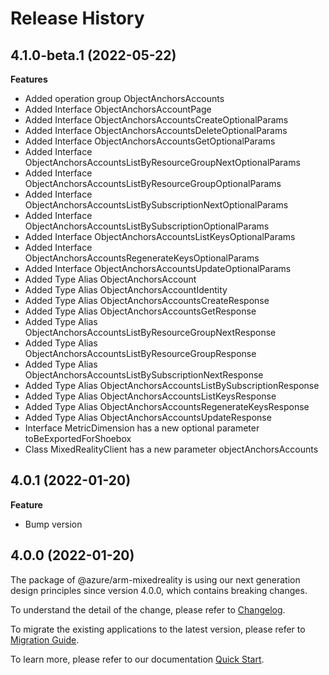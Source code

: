 # Release History
    
## 4.1.0-beta.1 (2022-05-22)
    
**Features**

  - Added operation group ObjectAnchorsAccounts
  - Added Interface ObjectAnchorsAccountPage
  - Added Interface ObjectAnchorsAccountsCreateOptionalParams
  - Added Interface ObjectAnchorsAccountsDeleteOptionalParams
  - Added Interface ObjectAnchorsAccountsGetOptionalParams
  - Added Interface ObjectAnchorsAccountsListByResourceGroupNextOptionalParams
  - Added Interface ObjectAnchorsAccountsListByResourceGroupOptionalParams
  - Added Interface ObjectAnchorsAccountsListBySubscriptionNextOptionalParams
  - Added Interface ObjectAnchorsAccountsListBySubscriptionOptionalParams
  - Added Interface ObjectAnchorsAccountsListKeysOptionalParams
  - Added Interface ObjectAnchorsAccountsRegenerateKeysOptionalParams
  - Added Interface ObjectAnchorsAccountsUpdateOptionalParams
  - Added Type Alias ObjectAnchorsAccount
  - Added Type Alias ObjectAnchorsAccountIdentity
  - Added Type Alias ObjectAnchorsAccountsCreateResponse
  - Added Type Alias ObjectAnchorsAccountsGetResponse
  - Added Type Alias ObjectAnchorsAccountsListByResourceGroupNextResponse
  - Added Type Alias ObjectAnchorsAccountsListByResourceGroupResponse
  - Added Type Alias ObjectAnchorsAccountsListBySubscriptionNextResponse
  - Added Type Alias ObjectAnchorsAccountsListBySubscriptionResponse
  - Added Type Alias ObjectAnchorsAccountsListKeysResponse
  - Added Type Alias ObjectAnchorsAccountsRegenerateKeysResponse
  - Added Type Alias ObjectAnchorsAccountsUpdateResponse
  - Interface MetricDimension has a new optional parameter toBeExportedForShoebox
  - Class MixedRealityClient has a new parameter objectAnchorsAccounts
    
## 4.0.1 (2022-01-20)

**Feature**

  - Bump version
    
## 4.0.0 (2022-01-20)

The package of @azure/arm-mixedreality is using our next generation design principles since version 4.0.0, which contains breaking changes.

To understand the detail of the change, please refer to [Changelog](https://aka.ms/js-track2-changelog).

To migrate the existing applications to the latest version, please refer to [Migration Guide](https://aka.ms/js-track2-migration-guide).

To learn more, please refer to our documentation [Quick Start](https://aka.ms/js-track2-quickstart).
